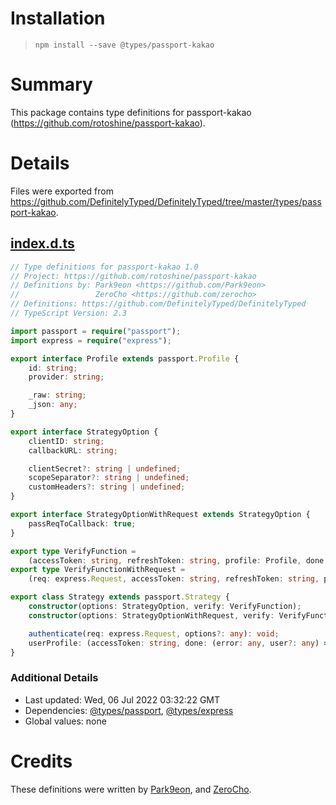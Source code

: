 # Installation
> `npm install --save @types/passport-kakao`

# Summary
This package contains type definitions for passport-kakao (https://github.com/rotoshine/passport-kakao).

# Details
Files were exported from https://github.com/DefinitelyTyped/DefinitelyTyped/tree/master/types/passport-kakao.
## [index.d.ts](https://github.com/DefinitelyTyped/DefinitelyTyped/tree/master/types/passport-kakao/index.d.ts)
````ts
// Type definitions for passport-kakao 1.0
// Project: https://github.com/rotoshine/passport-kakao
// Definitions by: Park9eon <https://github.com/Park9eon>
//                 ZeroCho <https://github.com/zerocho>
// Definitions: https://github.com/DefinitelyTyped/DefinitelyTyped
// TypeScript Version: 2.3

import passport = require("passport");
import express = require("express");

export interface Profile extends passport.Profile {
    id: string;
    provider: string;

    _raw: string;
    _json: any;
}

export interface StrategyOption {
    clientID: string;
    callbackURL: string;

    clientSecret?: string | undefined;
    scopeSeparator?: string | undefined;
    customHeaders?: string | undefined;
}

export interface StrategyOptionWithRequest extends StrategyOption {
    passReqToCallback: true;
}

export type VerifyFunction =
    (accessToken: string, refreshToken: string, profile: Profile, done: (error: any, user?: any, info?: any) => void) => void;
export type VerifyFunctionWithRequest =
    (req: express.Request, accessToken: string, refreshToken: string, profile: Profile, done: (error: any, user?: any, info?: any) => void) => void;

export class Strategy extends passport.Strategy {
    constructor(options: StrategyOption, verify: VerifyFunction);
    constructor(options: StrategyOptionWithRequest, verify: VerifyFunctionWithRequest);

    authenticate(req: express.Request, options?: any): void;
    userProfile: (accessToken: string, done: (error: any, user?: any) => void) => void;
}

````

### Additional Details
 * Last updated: Wed, 06 Jul 2022 03:32:22 GMT
 * Dependencies: [@types/passport](https://npmjs.com/package/@types/passport), [@types/express](https://npmjs.com/package/@types/express)
 * Global values: none

# Credits
These definitions were written by [Park9eon](https://github.com/Park9eon), and [ZeroCho](https://github.com/zerocho).

